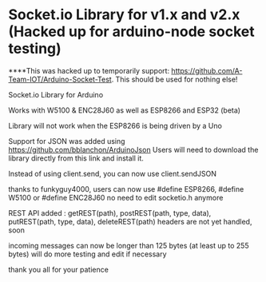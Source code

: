 # Socket.io Library for v1.x and v2.x (Hacked up for arduino-node socket testing)
****This was hacked up to temporarily support: https://github.com/A-Team-IOT/Arduino-Socket-Test. This should be used for nothing else!



Socket.io Library for Arduino

Works with W5100 & ENC28J60 as well as ESP8266 and ESP32 (beta)

Library will not work when the ESP8266 is being driven by a Uno

Support for JSON was added using https://github.com/bblanchon/ArduinoJson
Users will need to download the library directly from this link and install it.

Instead of using client.send, you can now use client.sendJSON


thanks to funkyguy4000, users can now use #define ESP8266, #define W5100 or #define ENC28J60
no need to edit socketio.h anymore

REST API added : getREST(path), postREST(path, type, data), putREST(path, type, data), deleteREST(path)
headers are not yet handled, soon

incoming messages can now be longer than 125 bytes (at least up to 255 bytes)
will do more testing and edit if necessary

thank you all for your patience
